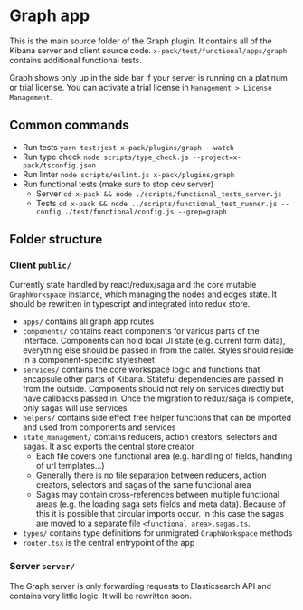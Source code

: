 # Graph app

This is the main source folder of the Graph plugin. It contains all of the Kibana server and client source code. `x-pack/test/functional/apps/graph` contains additional functional tests.

Graph shows only up in the side bar if your server is running on a platinum or trial license. You can activate a trial license in `Management > License Management`.

## Common commands

* Run tests `yarn test:jest x-pack/plugins/graph --watch`
* Run type check `node scripts/type_check.js --project=x-pack/tsconfig.json`
* Run linter `node scripts/eslint.js x-pack/plugins/graph`
* Run functional tests (make sure to stop dev server)
  * Server `cd x-pack && node ./scripts/functional_tests_server.js`
  * Tests `cd x-pack && node ../scripts/functional_test_runner.js --config ./test/functional/config.js --grep=graph`

## Folder structure

### Client `public/`

Currently state handled by react/redux/saga and the core mutable `GraphWorkspace` instance, which managing the nodes and edges state. It should be rewritten in typescript and integrated into redux store.

* `apps/` contains all graph app routes
* `components/` contains react components for various parts of the interface. Components can hold local UI state (e.g. current form data), everything else should be passed in from the caller. Styles should reside in a component-specific stylesheet
* `services/` contains the core workspace logic and functions that encapsule other parts of Kibana. Stateful dependencies are passed in from the outside. Components should not rely on services directly but have callbacks passed in. Once the migration to redux/saga is complete, only sagas will use services
* `helpers/` contains side effect free helper functions that can be imported and used from components and services
* `state_management/` contains reducers, action creators, selectors and sagas. It also exports the central store creator
  * Each file covers one functional area (e.g. handling of fields, handling of url templates...)
  * Generally there is no file separation between reducers, action creators, selectors and sagas of the same functional area
  * Sagas may contain cross-references between multiple functional areas (e.g. the loading saga sets fields and meta data). Because of this it is possible that circular imports occur. In this case the sagas are moved to a separate file `<functional area>.sagas.ts`.
* `types/` contains type definitions for unmigrated `GraphWorkspace` methods
* `router.tsx` is the central entrypoint of the app


### Server `server/`

The Graph server is only forwarding requests to Elasticsearch API and contains very little logic. It will be rewritten soon.